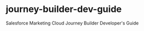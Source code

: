 journey-builder-dev-guide
=========================

Salesforce Marketing Cloud Journey Builder Developer's Guide
